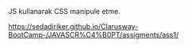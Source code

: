 JS kullanarak CSS manipule etme.

https://sedadiriker.github.io/Clarusway-BootCamp-/JAVASCR%C4%B0PT/assigments/ass1/